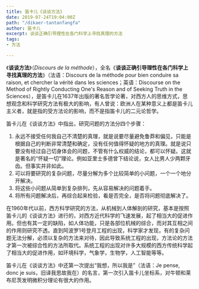 ```yaml
---
title: 笛卡儿《谈谈方法》
date: 2019-07-24T19:04:00Z
path: "/dikaer-tantanfangfa"
author: 笛卡儿
excerpt: 谈谈正确引导理性在各门科学上寻找真理的方法
tags:
- 方法

---
```

《**谈谈方法**》（_Discours de la méthode_），全名《**谈谈正确引导理性在各门科学上寻找真理的方法**》（法语：Discours de la méthode pour bien conduire sa raison, et chercher la vérité dans les sciences；英语：Discourse on the Method of Rightly Conducting One's Reason and of Seeking Truth in the Sciences），是笛卡儿在1637年出版的著名哲学论著，对西方人的思维方式，思想观念和科学研究方法有极大的影响，有人曾说：欧洲人在某种意义上都是笛卡儿主义者，就是指的受方法论的影响，而不是指笛卡儿的二元论哲学。

笛卡儿在《谈谈方法》中指出，研究问题的方法分四个步骤：

1. 永远不接受任何我自己不清楚的真理，就是说要尽量避免鲁莽和偏见，只能是根据自己的判断非常清楚和确定，没有任何值得怀疑的地方的真理。就是说只要没有经过自己切身体会的问题，不管有什么权威的结论，都可以怀疑。这就是著名的“怀疑一切”理论。例如亚里士多德曾下结论说，女人比男人少两颗牙齿。但事实并非如此。
2. 可以将要研究的复杂问题，尽量分解为多个比较简单的小问题，一个一个地分开解决。
3. 将这些小问题从简单到复杂排列，先从容易解决的问题着手。
4. 将所有问题解决后，再综合起来检验，看是否完全，是否将问题彻底解决了。

在1960年代以前，西方科学研究的方法，从机械到人体解剖的研究，基本是按照笛卡儿的《谈谈方法》进行的，对西方近代科学的飞速发展，起了相当大的促进作用。但也有其一定的缺陷，如人体功能，只是各部位机械的综合，而对其互相之间的作用则研究不透。直到阿波罗1号登月工程的出现，科学家才发现，有的复杂问题无法分解，必须以复杂的方法来对待，因此导致系统工程的出现，方法论的方法才第一次被综合性的方法所取代。系统工程的出现对许多大规模的西方传统科学起了相当大的促进作用，如环境科学，气象学，生物学，人工智能等等。

笛卡儿在《谈谈方法》中还第一次提出“我想，所以我是”（法语：Je pense, donc je suis，旧译我思故我在）的名言，第一次引入笛卡儿坐标系，对牛顿和莱布尼茨发明微积分理论有很大的作用。